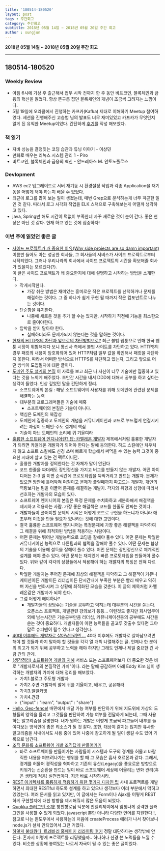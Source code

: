 ```yaml
---
title: '180514-180520'  
layout: post  
tags : 주간회고
category: 주간회고
subtitle: 2018년 05월 14일 ~ 2018년 05월 20일 주간 회고
author : sungjun
---
```


**2018년 05월 14일 ~ 2018년 05월 20일 주간 회고** 

---

## 180514-180520

### Weekly Review
  - 아침 6시에 기상 후 출근해서 업무 시작 전까지 한 주 동안 비트코인, 블록체인과 금융의 혁신을 읽었다. 항상 뜬구름 잡던 블록체인의 개념이 조금씩 그려지는 느낌이다.
  - 5월 19일에 오라클에서 진행하는 카프카(Kafka) 제대로 이해하기 Meetup 참여하였다. 세션을 진행해주신 고승범 님의 발표도 너무 재미있었고 카프카가 무엇인지 알게 된 유익한 Meetup이었다. 간단하게 [후기](https://gwonsungjun.github.io/seminar/2018/05/20/6th_oracle_kafka/#)를 작성 해보았다.

### 책 읽기
  - 자바 성능을 결정짓는 코딩 습관과 튜닝 이야기 - 이상민
  - 만화로 배우는 리눅스 시스템 관리 1 - Piro
  - 비트코인, 블록체인과 금융의 혁신 - 안드레아스 M. 안토노풀로스

### Devlopment
  - AWS ec2 업그레이드로 서버 재기동 시 환경설정 작업과 각종 Application을 재기동을 어떻게 해야 하는지 배울 수 있었다.
  - 최근에 로그를 많이 보는 일이 생겼는데, 매번 Grep으로 분석하는게 너무 피곤한 일인 것 같다. 따라서 로그 시각화 작업을 ELK 스택으로 구축해보는게 어떨까 생각하고 있다.
  - java, Spring만 해도 시간이 턱없이 부족한데 자꾸 새로운 것이 눈이 간다. 좋은 현상은 아닌 것 같다. 현재 하고 있는 것에 집중하자!

### 이번 주에 읽었던 좋은 글
- [사이드 프로젝트가 개 중요한 이유(Why side projects are so damn important)](https://www.vobour.com/%EC%82%AC%EC%9D%B4%EB%93%9C-%ED%94%84%EB%A1%9C%EC%A0%9D%ED%8A%B8%EA%B0%80-%EA%B0%9C-%EC%A4%91%EC%9A%94%ED%95%9C-%EC%9D%B4%EC%9C%A0-why-side-projects-are?utm_source=gaerae.com&utm_campaign=%EA%B0%9C%EB%B0%9C%EC%9E%90%EC%8A%A4%EB%9F%BD%EB%8B%A4&utm_medium=social) 이름만 들어도 아는 성공한 회사들, 그 회사들의 서비스가 사이드 프로젝트로부터 시작되었다. 그러나 우리나라의 회사에서 사이드 프로젝트의 시간을 확보해줄 회사가 있을지는 모르겠다(?).   
이 글은 사이드 프로젝트가 왜 중요한지에 대해 설명하고 시작하는 방법을 소개한다.
  - 작게시작한다. 
    - 가장 쉬운 방법은 재미있는 흥미로운 작은 프로젝트를 선택하거나 문제를 해결하는 것이다. 그 중 하나가 쉽게 구현 될 때까지 작은 컴포넌트로 나누는 것이다.
  - 단순함을 유지한다.
    - 나중에 새로운 것을 추가 할 수는 있지만, 시작하기 직전에 기능을 최소한으로 줄여야한다.
  - 압박을 받지 말아야 한다.
    - 실패하더라도 문제가되지 않는다는 것을 말하는 것이다.
- [현재의 HTTPS의 차단과 앞으로의 차단방법으로?](https://kudwafter.moe/?p=82) 최근 불법 웹툰으로 인해 한국 웹툰 시장이 위험해지다 보니 통신사 측에서 불법 사이트를 차단하고 있다. HTTPS의 경우 패킷의 내용이 암호화되어 있어 HTTP처럼 일부 값을 확인해서 패킷을 차단하지 못한다. 따라서 어떠한 방식으로 HTTPS를 차단하고 있는지, 그리고 앞으로 어떤 방식이 도입될지에 대한 글이다.
- [도메인 주도 설계의 본질](https://www.slideshare.net/baejjae93/ss-27536729) 이 자료를 보고 최근 나 자신이 너무 기술에만 집중하고 있다는 것을 느끼게 해주었다. 조만간 시간을 내서 DDD에 대해서 공부를 하고 싶다는 생각이 들었다. 인상 깊었던 말을 간단하게 정리.
  - 소프트웨어의 본질 : 해당 소프트웨어의 사용자를 위해 도메인에 관련된 문제를 해결하는 능력
  - 대부분의 프로그래머들은 기술에 매혹
    - 소프트웨어의 본질은 기술이 아니다.
  - 핵심은 도메인의 복잡성
  - 도메인에 집중하고 도메인의 개념을 커뮤니케이션과 코드로 부드럽게 연결시키려는 과정이 도메인-주도 설계의 핵심
  - 기술이 아닌 도메인의 소리에 귀 기울여라
- [훌륭한 소프트웨어 엔지니어란? 답: 카멜레온 개발자](https://medium.com/@kpak/%ED%9B%8C%EB%A5%AD%ED%95%9C-%EC%86%8C%ED%94%84%ED%8A%B8%EC%9B%A8%EC%96%B4-%EC%97%94%EC%A7%80%EB%8B%88%EC%96%B4%EB%9E%80-%EB%8B%B5-%EC%B9%B4%EB%A9%9C%EB%A0%88%EC%98%A8-%EA%B0%9C%EB%B0%9C%EC%9E%90-b73502a63016) 제목에서처럼 훌륭한 개발자가 되려면 카멜레온 개발자가 되어야 한다는 말에 동의한다. 하드 스킬에만 치우치지 않고 소프트 스킬에도 신경 쓰며 빠르게 학습해서 써먹을 수 있는 능력 그것이 중요한 시대에 살고 있는 건 팩트이니깐.
  - 훌륭한 개발자를 정의한다는 것 자체가 말이 안된다
  - 코드 한줄을 짜더래도 장인정신을 가지고 버그를 만들지 않는 개발자. 어떤 아이디어든 2–3 일 이면 순식간에 프로토타입을 뚝딱거리고 만드는 개발자. 문제가 있으면 방안에 틀어박혀 며칠이고 문제가 풀릴때까지 파고드는 개발자. 개인의 역량보다는 팀을 이끌어 문제를 해결하는 개발자. 각자의 취향과 성향에 따라서 선호하는 개발자의 모습이 있다.
  - 소프트웨어 엔지니어의 본질은 특정 문제를 수치화하고 세분화해서 해결책을 제시하고 적용하는 사람. 가장 좋은 해결책은 코드를 한줄도 안짜는 것이다.
  - 개발자들이 풀어야할 문제의 시작은 어떻게 코드로 구현을 하느냐가 아니라 애초부터 이것을 만들 필요가 있나라는 것에 대한 고민이다.
  - 결국 훌륭한 소프트웨어 엔지니어는 특정문제에 가장 좋은 해결책을 파악하여 그 해결을 위해 최적화된 방법을 적용하는 사람이다.
  - 어떤 문제는 뛰어난 개발능력으로 코딩을 잘해야 풀수 있다. 어떤 문제는 탁월한 커뮤니케이션 능력으로 다른팀과의 협력을 잘해야 풀수 있다. 어떤 문제는 협상의 기술을 이용해 설득을 잘해야 풀수 있다. 어떤 문제는 장인정신으로 체계적인 설계를 해야 풀수 있다. 어떤 문제는 재치있게 빠른 프로토타입을 만들어야 풀수 있다. 위와 같이 각각의 상황들에서 적용해야 하는 개발자의 특징은 전혀 다르다. 
  - 탁월한 개발자는 주어진 문제에 최상의 해결책을 파악하고 그 해결책이 커뮤니케이션이든 개발이든 리더십이든 단시간내에 부족한 부분은 빨리 배우고 익히며 자신을 변화시켜 그 상황에 최적화된 모습을 갖춘다. 이 글의 제목처럼 카멜레온같은 개발자가 되야 한다.
  - 그럼 어떻게 해야하나?
    - 개발자들의 상당수는 기술을 공부하고 익히는데 대부분의 시간을 쏟는다. 오픈소스 프로젝트, 개발관련 강의보기 등등… 이런것도 좋지만 회사업무이외에 남는시간은 기술공부만큼 리더십, 커뮤니케이션등의 공부에도 시간을 쏟는 것이 중요하다. 개발자들이 이런 능력들을 골고루 갖출수 있다면 그야말로 슈퍼맨이 될수 있다고 생각한다.
- [40대 이후에도 개발자로 살아남으려면 ...](https://brunch.co.kr/@supims/302) 40대 이후에도 개발자로 살아남으려면 해야 할 것들과 하지 말아야 할 것들을 각각 열 개씩 나열해주는 글. 언제나 한 분야의 최고가 되기 위해 공부하고 노력을 해야 하지만 그래도 언제나 제일 중요한 건 사람 간의 관계.
- [(생각정리) 소프트웨어 개발의 지혜](https://brunch.co.kr/@springboot/35) 서비스 또는 소프트웨어보다 더 중요한 것은 바로 "개발자로서의 본질적인 가치"이다. 라는 말에 공감하며 아래 Eddy Kim 님이 생각하는 개발자의 가치에 대해 정리를 해보았다.
  - 가치1.블로그 주도형 개발자
  - 가치2.주변 개발자의 말에 귀를 기울이고, 배우고, 공유해라
  - 가치3.일일커밋
  - 가치4.건강
  - {"input" : "learn", "output" : "share"}
- [Hello, Geo-fence!](http://woowabros.github.io/experience/2018/03/31/hello-geofence.html) 배민에서 배달 가능 여부를 판단하기 위해 지도위에 가상의 도형들의 영역을 올리고 그것들을 판단하여 가능 여부를 전달하게 되는데, 그때 사용하는 알고리즘을 설명한다. 내가 원하는 개발은 이렇게 조금씩 파고들어 내부를 들여다보는 방식인데 좋은 리소스가 될 것 같다. 또한, 대상이 같지는 않지만 유사한 알고리즘을 사내에서도 사용 중에 있어 나중에 참고하게 될 일이 생길 수도 있어 기록으로 남긴다.
- [조직 문화를 소프트웨어 개발 조직답게 만들어가기](https://www.popit.kr/%EC%A1%B0%EC%A7%81-%EB%AC%B8%ED%99%94%EB%A5%BC-%EC%86%8C%ED%94%84%ED%8A%B8%EC%9B%A8%EC%96%B4-%EA%B0%9C%EB%B0%9C-%EC%A1%B0%EC%A7%81%EB%8B%B5%EA%B2%8C-%EB%A7%8C%EB%93%A4%EC%96%B4%EA%B0%80%EA%B8%B0/) 
  - 바로 소프트웨어를 만들어가는 사람들이 시스템과 도구의 경계를 허물고 바람직한 내용을 퍼뜨려나가는 행위를 할 때 그 모습은 흡사 호르몬과 같다. 그래서, 경계를 허물어 경직성을 혁파하고 기존의 유산(Legacy)을 풍요로운 방향으로 키워가는 선순환을 만드는 일이 바로 소프트웨어 세상에 어울리는 변화 관리(혹은 생태계 적응) 실천법이다. 지금 바로 시작하시라.
- [REST 아키텍처를 훌륭하게 적용하기 위한 몇가지 디자인 팁](https://spoqa.github.io/2012/02/27/rest-introduction.html) 사내 프로젝트를 개발하면서 최대한 RESTful 하도록 설계를 하고 있으나 생각보다 여러 부분에서 막히고 있었는다. 여러 문서를 읽고 있지만, 이 글에서는 Form이나 Ajax를 어떻게 REST 하게 구현할지에 대한 방향을 제시해줘서 많은 도움이 되었다.
- [Quokka 플러그인 소개!](http://jojoldu.tistory.com/286) 창천향로님 덕분에 인텔리제이에서 엄청나게 강력한 플러그인을 사용할 수 있게 되었다. javascript 뿐만 아니라 다양한 언어를 지원한다 !, 참고로 나는 윈도우에서 사용하는데 처음에 createProcess 에러가 나서 찾아보니 node.js가 설치 안되있어서 그런 거였다.
- [하얗게 불태웠다. 트레바리 홈페이지 리라이팅 후기](https://brunch.co.kr/@hee072794/106) 정말 대단하다는 생각밖에 안 든다. 혼자서 어떻게 프로젝트를 리딩했을까.. 하나하나 신경 쓴 노력들을 느낄 수 있다. 비슷한 상황에 놓여있는 나로서 자극이 될 수 있는 좋은 글이었다. 
